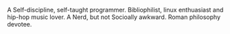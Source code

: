 A Self-discipline, self-taught programmer.
Bibliophilist, linux enthuasiast and hip-hop music lover.
A Nerd, but not Socioally awkward.
Roman philosophy devotee.
